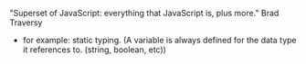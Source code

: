 "Superset of JavaScript: everything that JavaScript is, plus more." Brad Traversy

- for example: static typing. (A variable is always defined for the data type it references to. (string, boolean, etc))

